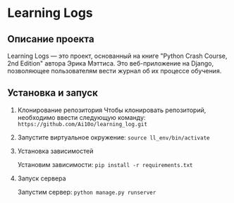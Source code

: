 # Learning Logs
## Описание проекта
Learning Logs — это проект, основанный на книге "Python Crash Course, 2nd Edition" автора Эрика Мэттиса. Это веб-приложение на Django, позволяющее пользователям вести журнал об их процессе обучения.

## Установка и запуск

1. Клонирование репозитория
   Чтобы клонировать репозиторий, необходимо ввести следующую команду:
   `https://github.com/Ai10o/learning_log.git`
   
2. Запустите виртуальное окружение:
`source ll_env/bin/activate`

4. Установка зависимостей
   
   Установим зависимости: `pip install -r requirements.txt`
   
6. Запуск сервера

   Запустим сервер: `python manage.py runserver`

